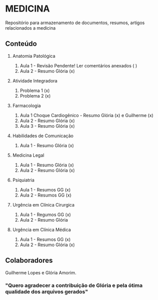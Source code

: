 # MEDICINA 
Repositório para armazenamento de documentos, resumos, artigos relacionados a medicina

## Conteúdo
1. Anatomia Patológica
    1. Aula 1 - Revisão Pendente! Ler comentários anexados ( )
    2. Aula 2 - Resumo Glória (x)

2. Atividade Integradora
    1. Problema 1 (x)
    2. Problema 2 (x)

3. Farmacologia
    1. Aula 1 Choque Cardiogênico - Resumo Glória (x) e Guilherme (x)
    2. Aula 2 - Resumo Glória (x)
    3. Aula 3 - Resumo Glória (x)

4. Habilidades de Comunicação
    1. Aula 1 - Resumo Glória (x)
    
5. Medicina Legal
    1. Aula 1 - Resumo Glória (x)
    2. Aula 2 - Resumo Glória (x)
    
6. Psiquiatria
    1. Aula 1 - Resumos GG (x)
    2. Aula 2 - Resumos GG (x)

2. Urgência em Clínica Cirurgica
    1. Aula 1 - Regumos GG (x)
    2. Aula 2 - Resumo Glória

3. Urgência em Clínica Médica
    1. Aula 1 - Resumos GG (x)
    2. Aula 2 - Resumo Glória (x)


## Colaboradores
Guilherme Lopes e Glória Amorim.
### "Quero agradecer a contribuição de Glória e pela ótima qualidade dos arquivos gerados"
